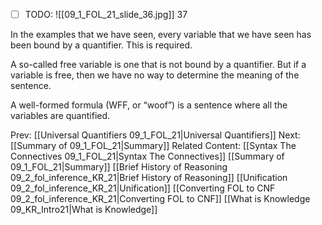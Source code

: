﻿- [ ] TODO:
![[09_1_FOL_21_slide_36.jpg]]
37


In the examples that we have seen, every variable that we have seen has been bound by a quantifier. This is required.

A so-called free variable is one that is not bound by a quantifier. But if a variable is free, then we have no way to determine the meaning of the sentence.

A well-formed formula (WFF, or “woof”) is a sentence where all the variables are quantified.



Prev: [[Universal Quantifiers 09_1_FOL_21|Universal Quantifiers]]
Next: [[Summary of 09_1_FOL_21|Summary]]
Related Content:
[[Syntax The Connectives 09_1_FOL_21|Syntax The Connectives]]
[[Summary of 09_1_FOL_21|Summary]]
[[Brief History of Reasoning 09_2_fol_inference_KR_21|Brief History of Reasoning]]
[[Unification 09_2_fol_inference_KR_21|Unification]]
[[Converting FOL to CNF 09_2_fol_inference_KR_21|Converting FOL to CNF]]
[[What is Knowledge 09_KR_Intro21|What is Knowledge]]